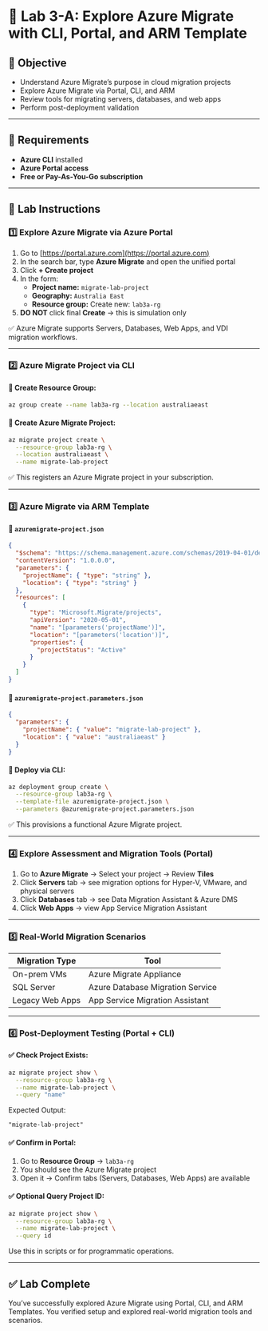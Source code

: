 # 🚀 Lab 3-A: Explore Azure Migrate with CLI, Portal, and ARM Template

## 🎯 Objective

- Understand Azure Migrate’s purpose in cloud migration projects
- Explore Azure Migrate via Portal, CLI, and ARM
- Review tools for migrating servers, databases, and web apps
- Perform post-deployment validation

---

## 🧰 Requirements

- **Azure CLI** installed
- **Azure Portal access**
- **Free or Pay-As-You-Go subscription**

---

## 👣 Lab Instructions

### 1️⃣ Explore Azure Migrate via Azure Portal

1. Go to [https://portal.azure.com](https://portal.azure.com)
2. In the search bar, type **Azure Migrate** and open the unified portal
3. Click **+ Create project**
4. In the form:
   - **Project name:** `migrate-lab-project`
   - **Geography:** `Australia East`
   - **Resource group:** Create new: `lab3a-rg`
5. **DO NOT** click final **Create** → this is simulation only

✅ Azure Migrate supports Servers, Databases, Web Apps, and VDI migration workflows.

---

### 2️⃣ Azure Migrate Project via CLI

#### 🔹 Create Resource Group:

```bash
az group create --name lab3a-rg --location australiaeast
```

#### 🔹 Create Azure Migrate Project:

```bash
az migrate project create \
  --resource-group lab3a-rg \
  --location australiaeast \
  --name migrate-lab-project
```

✅ This registers an Azure Migrate project in your subscription.

---

### 3️⃣ Azure Migrate via ARM Template

#### 🔹 `azuremigrate-project.json`

```json
{
  "$schema": "https://schema.management.azure.com/schemas/2019-04-01/deploymentTemplate.json#",
  "contentVersion": "1.0.0.0",
  "parameters": {
    "projectName": { "type": "string" },
    "location": { "type": "string" }
  },
  "resources": [
    {
      "type": "Microsoft.Migrate/projects",
      "apiVersion": "2020-05-01",
      "name": "[parameters('projectName')]",
      "location": "[parameters('location')]",
      "properties": {
        "projectStatus": "Active"
      }
    }
  ]
}
```

#### 🔹 `azuremigrate-project.parameters.json`

```json
{
  "parameters": {
    "projectName": { "value": "migrate-lab-project" },
    "location": { "value": "australiaeast" }
  }
}
```

#### 🔹 Deploy via CLI:

```bash
az deployment group create \
  --resource-group lab3a-rg \
  --template-file azuremigrate-project.json \
  --parameters @azuremigrate-project.parameters.json
```

✅ This provisions a functional Azure Migrate project.

---

### 4️⃣ Explore Assessment and Migration Tools (Portal)

1. Go to **Azure Migrate** → Select your project → Review **Tiles**
2. Click **Servers** tab → see migration options for Hyper-V, VMware, and physical servers
3. Click **Databases** tab → see Data Migration Assistant & Azure DMS
4. Click **Web Apps** → view App Service Migration Assistant

---

### 5️⃣ Real-World Migration Scenarios

| Migration Type  | Tool                             |
| --------------- | -------------------------------- |
| On-prem VMs     | Azure Migrate Appliance          |
| SQL Server      | Azure Database Migration Service |
| Legacy Web Apps | App Service Migration Assistant  |

---

### 6️⃣ Post-Deployment Testing (Portal + CLI)

#### ✅ Check Project Exists:

```bash
az migrate project show \
  --resource-group lab3a-rg \
  --name migrate-lab-project \
  --query "name"
```

Expected Output:

```
"migrate-lab-project"
```

#### ✅ Confirm in Portal:

1. Go to **Resource Group** → `lab3a-rg`
2. You should see the Azure Migrate project
3. Open it → Confirm tabs (Servers, Databases, Web Apps) are available

#### ✅ Optional Query Project ID:

```bash
az migrate project show \
  --resource-group lab3a-rg \
  --name migrate-lab-project \
  --query id
```

Use this in scripts or for programmatic operations.

---

## ✅ Lab Complete

You’ve successfully explored Azure Migrate using Portal, CLI, and ARM Templates. You verified setup and explored real-world migration tools and scenarios.

